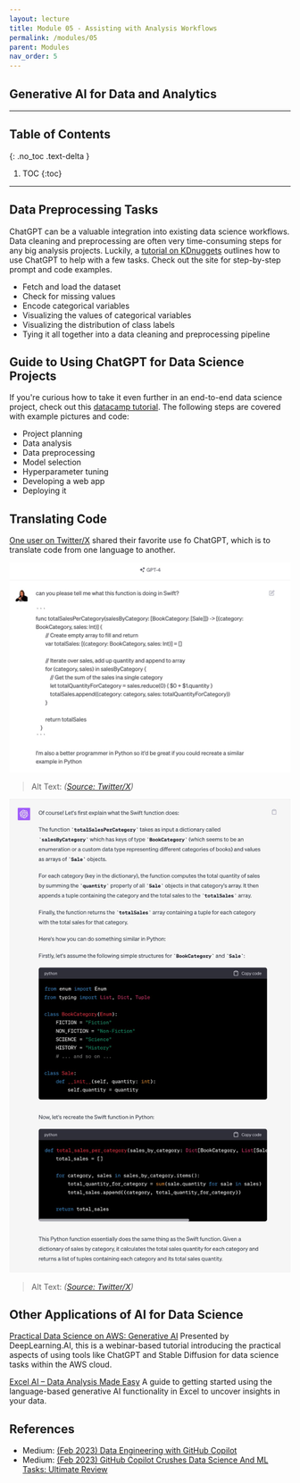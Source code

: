 ```yaml
---
layout: lecture
title: Module 05 - Assisting with Analysis Workflows
permalink: /modules/05
parent: Modules
nav_order: 5
---
```


## Generative AI for Data and Analytics

---

## Table of Contents
{: .no_toc .text-delta }

1. TOC
{:toc}

---

## Data Preprocessing Tasks
ChatGPT can be a valuable integration into existing data science workflows. Data cleaning and preprocessing are often very time-consuming steps for any big analysis projects. Luckily, a [tutorial on KDnuggets](https://www.kdnuggets.com/2023/08/harnessing-chatgpt-automated-data-cleaning-preprocessing.html) outlines how to use ChatGPT to help with a few tasks. Check out the site for step-by-step prompt and code examples. 
* Fetch and load the dataset
* Check for missing values
* Encode categorical variables
* Visualizing the values of categorical variables
* Visualizing the distribution of class labels
* Tying it all together into a data cleaning and preprocessing pipeline

## Guide to Using ChatGPT for Data Science Projects
If you're curious how to take it even further in an end-to-end data science project, check out this [datacamp tutorial](https://www.datacamp.com/tutorial/chatgpt-data-science-projects). The following steps are covered with example pictures and code:
* Project planning
* Data analysis
* Data preprocessing
* Model selection
* Hyperparameter tuning
* Developing a web app
* Deploying it


## Translating Code
[One user on Twitter/X](https://twitter.com/mrdbourke/status/1701461654926750024?t=I49raqM9QHZ2sRGfNDCPVg&s=19) shared their favorite use fo ChatGPT, which is to translate code from one language to another. 

![Translate Code 01](/assets/images/05-translate-code-01.jfif)
> Alt Text:  _([Source: Twitter/X](https://twitter.com/mrdbourke/status/1701461654926750024?t=I49raqM9QHZ2sRGfNDCPVg&s=19))_

![Translate Code 01](/assets/images/05-translate-code-02.jfif)
> Alt Text:  _([Source: Twitter/X](https://twitter.com/mrdbourke/status/1701461654926750024?t=I49raqM9QHZ2sRGfNDCPVg&s=19))_


## Other Applications of AI for Data Science
[Practical Data Science on AWS: Generative AI](https://www.youtube.com/watch?v=ChGx_wK7VaE)
Presented by DeepLearning.AI, this is a webinar-based tutorial introducing the practical aspects of using tools like ChatGPT and Stable Diffusion for data science tasks within the AWS cloud.

[Excel AI – Data Analysis Made Easy](https://www.youtube.com/watch?v=b-cFv2DvEqE)
A guide to getting started using the language-based generative AI functionality in Excel to uncover insights in your data.


## References
* Medium: [(Feb 2023) Data Engineering with GitHub Copilot](https://medium.com/geekculture/data-engineering-with-github-copilot-b0981fa856d2)
* Medium: [(Feb 2023) GitHub Copilot Crushes Data Science And ML Tasks: Ultimate Review](https://towardsdatascience.com/github-copilot-crushes-data-science-and-ml-tasks-ultimate-review-c8bcbefb928a)